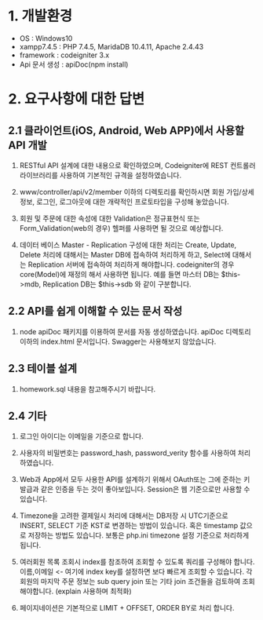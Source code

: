 # 1. 개발환경
- OS : Windows10
- xampp7.4.5 : PHP 7.4.5, MaridaDB 10.4.11, Apache 2.4.43
- framework : codeigniter 3.x
- Api 문서 생성 : apiDoc(npm install)

# 2. 요구사항에 대한 답변
## 2.1 클라이언트(iOS, Android, Web APP)에서 사용할 API 개발
 1. RESTful API 설계에 대한 내용으로 확인하였으며, Codeigniter에 REST 컨트롤러 라이브러리를 사용하여 기본적인 규격을 설정하였습니다.
 
 2. www/controller/api/v2/member 이하의 디렉토리를 확인하시면 회원 가입/상세정보, 로그인, 로그아웃에 대한 개략적인 프로토타입을 구성해 놓았습니다.
 
 3. 회원 및 주문에 대한 속성에 대한 Validation은 정규표현식 또는 Form_Validation(web의 경우) 헬퍼를 사용하면 될 것으로 예상합니다.
 
 4. 데이터 베이스 Master - Replication 구성에 대한 처리는 Create, Update, Delete 처리에 대해서는 Master DB에 접속하여 처리하게 하고, Select에 대해서는 Replication 서버에 접속하여 처리하게 해야합니다. codeigniter의 경우 core(Model)에 재정의 해서 사용하면 됩니다. 예를 들면 마스터 DB는 $this->mdb, Replication DB는 $this->sdb 와 같이 구분합니다.

## 2.2 API를 쉽게 이해할 수 있는 문서 작성
 1. node apiDoc 패키지를 이용하여 문서를 자동 생성하였습니다. apiDoc 디렉토리 이하의 index.html 문서입니다. Swagger는 사용해보지 않았습니다.
 
## 2.3 테이블 설계
 1. homework.sql 내용을 참고해주시기 바랍니다.

## 2.4 기타
 1. 로그인 아이디는 이메일을 기준으로 합니다.
 
 2. 사용자의 비밀번호는 password_hash, password_verity 함수를 사용하여 처리하였습니다.
 
 3. Web과 App에서 모두 사용한 API를 설계하기 위해서 OAuth또는 그에 준하는 키 발급과 같은 인증을 두는 것이 좋아보입니다. Session은 웹 기준으로만 사용할 수 있습니다.
 
 4. Timezone을 고려한 결제일시 처리에 대해서는 DB저장 시 UTC기준으로 INSERT, SELECT 기준 KST로 변경하는 방법이 있습니다. 혹은 timestamp 값으로 저장하는 방법도 있습니다. 보통은 php.ini timezone 설정 기준으로 처리하게 됩니다.
 
 5. 여러회원 목록 조회시 index를 참조하여 조회할 수 있도록 쿼리를 구성해야 합니다. 이름,이메일 <- 여기에 index key를 설정하면 보다 빠르게 조회할 수 있습니다. 각 회원의 마지막 주문 정보는 sub query join 또는 기타 join 조건들을 검토하여 조회 해야합니다. (explain 사용하며 최적화)
 
 6. 페이지네이션은 기본적으로 LIMIT + OFFSET, ORDER BY로 처리 합니다.
 
